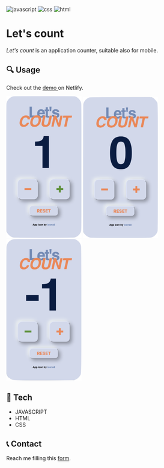 ![javascript](https://img.shields.io/badge/JavaScript-323330?style=for-the-badge&logo=javascript&logoColor=F7DF1E)
![css](https://img.shields.io/badge/CSS3-1572B6?style=for-the-badge&logo=css3&logoColor=white)
![html](https://img.shields.io/badge/HTML5-E34F26?style=for-the-badge&logo=html5&logoColor=white)

# Let's count
_Let's count_ is an application counter, suitable also for mobile. 

## :mag: Usage 
Check out the <a href="https://www.google.com" target="_blank">demo </a> on Netlify.

<p float=left>
<img src='images/plus_one.png' width=200px>
<img src='images/zero.png' width=200px>
<img src='images/minus_one.png' width=200px>
</p>

## :hammer: Tech
- JAVASCRIPT
- HTML
- CSS
## :telephone_receiver: Contact
Reach me filling this [form](https://kassandra-94.github.io/docs/contact.html).

